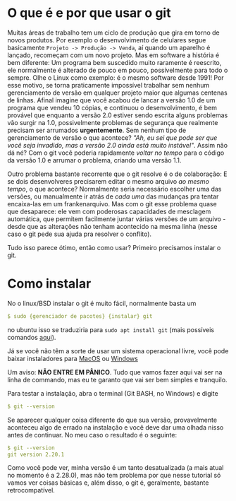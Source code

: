 
<!---

# A ser abordado
 - [X] O que é e por que usar o git
 - [X] Como instalar
 - [ ] Criando um repositorio
 - [ ] Editando arquivos
 - [ ] Ramificando
 - [ ] Mesclando alterações
 - [ ] Clonar, Pull & Push

# Ideias de Tĩtulo
### Tĩtulo
 - Git para iniciantes
 - Introdução ao Git
 - Mas o que carvalhos é Git?

### Subtĩtulo
 - Uma breve introdução à gerenciamento de versão
 - Imagine viajar no tempo - com Git isso é *quase* possível

-->

# O que é e por que usar o git

Muitas áreas de trabalho tem um ciclo de produção que gira em torno de novos
produtos. Por exemplo o desenvolvimento de celulares segue basicamente `Projeto
-> Produção -> Venda`, aí quando um aparelho é lançado, recomeçam com um novo
projeto. Mas em software a história é bem diferente: Um programa bem suscedido
muito raramente é reescrito, ele normalmente é alterado de pouco em pouco,
possívelmente para todo o sempre. Olhe o Linux como exemplo: é o mesmo software
desde 1991! Por esse motivo, se torna praticamente impossível trabalhar sem
nenhum gerenciamento de versão em qualquer projeto maior que algumas centenas
de linhas. Afinal imagine que você acabou de lancar a versão 1.0 de um programa
que vendeu 10 cópias, e continuou o desenvolvimento, é bem provável que
enquanto a versão 2.0 estiver sendo escrita alguns problemas vão surgir na 1.0,
possivelmente problemas de segurança que realmente precisam ser arrumados
**urgentemente**. Sem nenhum tipo de gerenciamento de versão o que acontece?
*"Ah, eu sei que pode ser que você seja invadido, mas a versão 2.0 ainda está
muito instável"*. Assim não dá né? Com o git você poderia rapidamente *voltar
no tempo* para o código da versão 1.0 e arrumar o problema, criando uma versão
1.1.

Outro problema bastante recorrente que o git resolve é o de colaboração: E se
dois desenvolveres precisarem editar o mesmo arquivo *ao mesmo tempo*, o que
acontece? Normalmente seria necessário escolher uma das versões, ou manualmente
ir atrás de *cada uma* das mudanças pra tentar encaixa-las em um
frankenarquivo. Mas com o git esse problema quase que desaparece: ele vem com
poderosas capacidades de mesclagem automática, que permitem facilmente juntar
várias versões de um arquivo - desde que as alterações não tenham acontecido na
mesma linha (nesse caso o git pede sua ajuda pra resolver o conflito).

Tudo isso parece ótimo, então como usar? Primeiro precisamos instalar o git.

# Como instalar

No o linux/BSD instalar o git é muito fácil, normalmente basta um

```yaml
$ sudo {gerenciador de pacotes} {instalar} git
```

no ubuntu isso se traduziria para `sudo apt install git` (mais possíveis
comandos [aqui](https://git-scm.com/download/linux)).

Já se você não têm a sorte de usar um sistema operacional livre, você pode
baixar instaladores para [MacOS](https://git-scm.com/download/mac) ou
[Windows](https://gitforwindows.org/)

Um aviso: **NÃO ENTRE EM PÂNICO**. Tudo que vamos fazer aqui vai ser na linha
de commando, mas eu te garanto que vai ser bem simples e tranquilo.

Para testar a instalação, abra o terminal (Git BASH, no Windows) e digite

```yaml
$ git --version
```

Se aparecer qualquer coisa diferente do que sua versão, provavelmente aconteceu
algo de errado na instalação e você deve dar uma olhada nisso antes de
continuar. No meu caso o resultado é o seguinte:

```yaml
$ git --version
git version 2.20.1
```

Como você pode ver, minha versão é um tanto desatualizada (a mais atual no
momento é a 2.28.0), mas não tem problema por que nesse tutorial só vamos ver coisas básicas
e, além disso, o git é, geralmente, bastante retrocompatível.

